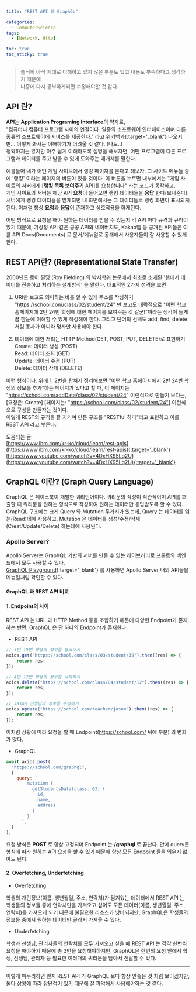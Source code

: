 ```yaml
---
title: "REST API 와 GraphQL"

categories:
  - ComputerScience
tags:
  - [Network, Http]

toc: true
toc_sticky: true
---
```


> 솔직히 아직 제대로 이해하고 있지 않은 부분도 있고 내용도 부족하다고 생각하기 때문에  
> 나중에 다시 공부하게되면 수정해야할 것 같다.

## API 란?

**API**는 **Application Programing Interface**의 약자로,  
"컴퓨터나 컴퓨터 프로그램 사이의 연결이다. 일종의 소프트웨어 인터페이스이며 다른 종류의 소프트웨어에 서비스를 제공한다." 라고 [위키백과](https://ko.wikipedia.org/wiki/API){:target='_blank'} 나오지만... 이렇게 봐서는 이해하기가 어려울 것 같다. (나도..)  
정확하지는 않지만 아주 쉽게 이해하도록 설명을 해보자면, 어떤 프로그램이 다른 프로그램과 데이터를 주고 받을 수 있게 도와주는 매개체를 말한다.  

예를들어 내가 어떤 게임 사이트에서 랭킹 페이지를 본다고 해보자. 그 사이트 메뉴들 중에 '랭킹' 이라는 페이지의 버튼이 있을 것이다.
이 버튼을 누르면 내부에서는 "게임 사이트의 서버에게 [**랭킹 목록 보여주기** API]를 요청합니다" 라는 코드가 동작하고,  
게임 사이트의 서버는 해당 API **요청**이 들어오면 랭킹 데이터들을 **응답** 한다(보내준다). 서버에게 랭킹 데이터들을 받게되면 내 화면에서는 그 데이터들로 랭킹 화면이 표시되게 된다. 이처럼 항상 **요청**과 **응답**이 존재하고 상호작용을 하게된다.  

어떤 방식으로 요청을 해야 원하는 데이터를 받을 수 있는지 각 API 마다 규격과 규칙이 있기 때문에, 기상청 API 같은 공공 API와 네이버지도, Kakao맵 등 공개된 API들은 이를 API Docs(Documents) 로 문서/메뉴얼로 공개해서 사용자들이 잘 사용할 수 있게 한다.



## REST API란? (Representational State Transfer)

2000년도 로이 필딩 (Roy Fielding) 의 박사학위 논문에서 최초로 소개된 '웹에서 데이터를 전송하고 처리하는 설계방식' 을 말한다. 대표적인 2가지 성격을 보면

1. URI만 보고도 의미하는 바를 알 수 있게 주소를 작성하기
"https://school.com/class/02/student/24" 만 보고도 대략적으로 "어떤 학교 홈페이지에 2반 24번 학생에 대한 페이지를 보여주는 것 같군!"이라는 생각이 들게끔 한눈에 이해할 수 있게 작성해야 한다. 그리고 단어의 선택도 add, find, delete 처럼 동사가 아니라 명사만 사용해야 한다.

2. 데이터에 대한 처리는 HTTP Method(GET, POST, PUT, DELETE)로 표현하기  
Create: 데이터 생성 (POST)  
Read: 데이터 조회 (GET)  
Update: 데이터 수정 (PUT)  
Delete: 데이터 삭제 (DELETE)  

이런 형식이다. 위에 1, 2번을 합쳐서 정리해보면 "어떤 학교 홈페이지에서 2반 24번 학생의 정보를 추가"하는 페이지가 있다고 할 때, 이 페이지는  
"https://school.com/addData/class/02/student/24" 이런식으로 만들기 보다는,  
[요청은: Create] [페이지는: "https://school.com/class/02/student/24"] 이런식으로 구성을 만들자는 것이다.  
이렇게 REST의 규칙을 잘 지키며 만든 구조를 "RESTful 하다"라고 표현하고 이를 REST API 라고 부른다.

도움되는 글:  
[https://www.ibm.com/kr-ko/cloud/learn/rest-apis](https://www.ibm.com/kr-ko/cloud/learn/rest-apis){:target='_blank'}  
[https://www.youtube.com/watch?v=4DxHX95Lq2U](https://www.youtube.com/watch?v=4DxHX95Lq2U){:target='_blank'}



## GraphQL 이란? (Graph Query Language)

GraphQL 은 페이스북이 개발한 쿼리언어이다. 쿼리문의 작성이 직관적이며 API를 호출할 때 쿼리문을 원하는 형식으로 작성하여 원하는 데이터만 응답받도록 할 수 있다.  
GraphQL 구조에는 크게 Query 와 Mutation 두가지가 있는데, Query 는 데이터를 읽는(Read)데에 사용하고, Mutation 은 데이터를 생성/수정/삭제(Creat/Update/Delete) 하는데에 사용된다.

### Apollo Server?

Apollo Server는 GraphQL 기반의 서버를 만들 수 있는 라이브러리로 프론트와 백엔드에서 모두 사용할 수 있다.  
[GraphQL Playground](https://www.apollographql.com/docs/apollo-server/v2/testing/graphql-playground/){:target='_blank'} 를 사용하면 Apollo Server 내의 API들을 메뉴얼처럼 확인할 수 있다.

#### GraphQL 과 REST API 비교

#### 1. Endpoint의 차이

REST API 는 URL 과 HTTP Method 등을 조합하기 때문에 다양한 Endpoint가 존재하는 반면, GraphQL 은 단 하나의 Endpoint가 존재한다.

* REST API

```javascript
// 3반 19번 학생의 정보를 불러오기
axios.get("https://school.com/class/03/student/19").then((res) => {
    return res;
});

// 4반 12번 학생의 정보를 삭제하기
axios.delete("https://school.com/class/04/student/12").then((res) => {
    return res;
});

// Jason 선생님의 정보를 수정하기
axios.update("https://school.com/teacher/jason").then((res) => {
    return res;
});
```
이처럼 상황에 따라 요청을 할 때 Endpoint(https://school.com/ 뒤에 부분) 의 변화가 많다. 


* GraphQL

```javascript
await axios.post(
  "https://school.com/graphql",
  {
    query: `
        mutation {
          getStudentsData(class: 03) {
            id,
            name,
            address
          }
        }
      `,
  }
);
```
요청 방식은 **POST** 로 항상 고정되며 Endpoint 는 **/graphql** 로 끝난다. 안에 query문 형식에 따라 원하는 API 요청을 할 수 있기 때문에 항상 모든 Endpoint 들을 외우지 않아도 된다.


#### 2. Overfetching, Underfetching

* Overfetching

학생의 개인정보(이름, 생년월일, 주소, 연락처)가 담겨있는 데이터에서 REST API 는 학생들의 정보들 중에 연락처만을 가져오고 싶어도 모든 데이터(이름, 생년월일, 주소, 연락처)를 가져오게 되기 때문에 불필요한 리소스가 낭비되지만, GraphQL은 학생들의 정보들 중에서 원하는 데이터만 골라서 가져올 수 있다.  

* Underfetching

학생과 선생님, 관리자들의 연락처를 모두 가져오고 싶을 때 REST API 는 각각 한번씩 요청을 해야하기 때문에 총 3번을 요청해야하지만, GraphQL은 한번의 요청 안에서 학생, 선생님, 관리자 등 필요한 여러개의 쿼리문을 담아서 전달할 수 있다.

---

이렇게 마무리하면 왠지 REST API 가 GraphQL 보다 항상 안좋은 것 처럼 보이겠지만, 둘다 상황에 따라 장단점이 있기 때문에 잘 파악해서 사용해야하는 것 같다.

